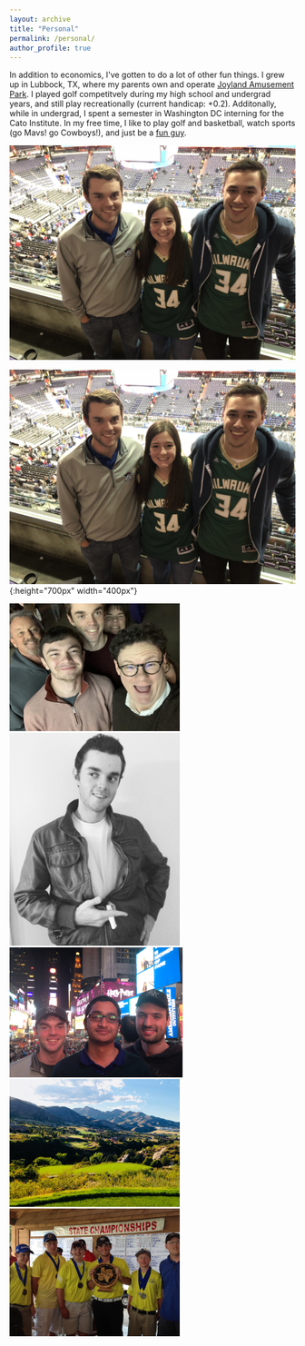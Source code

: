 ```yaml
---
layout: archive
title: "Personal"
permalink: /personal/
author_profile: true
---
```


In addition to economics, I've gotten to do a lot of other fun things. I grew up in Lubbock, TX, where my parents own and operate [Joyland Amusement Park](https://joylandpark.com/). I played golf competitvely during my high school and undergrad years, and still play recreationally (current handicap: +0.2). Additonally, while in undergrad, I spent a semester in Washington DC interning for the Cato Institute. In my free time, I like to play golf and basketball, watch sports (go Mavs! go Cowboys!), and just be a [fun guy](https://www.youtube.com/watch?v=zIwh0njInPk&ab_channel=Ball).

<img src="https://github.com/JamesDean595/jamesdean595.github.io/blob/master/images/personal/giannis.JPG" >

![](/images/personal/giannis.JPG){:height="700px" width="400px"}

<img src="https://github.com/JamesDean595/jamesdean595.github.io/blob/master/images/personal/fam.JPG" width="300">

<img src="https://github.com/JamesDean595/jamesdean595.github.io/blob/master/images/personal/jd.JPG" width="300">

<img src="https://github.com/JamesDean595/jamesdean595.github.io/blob/master/images/personal/nyc.JPG" width="305">

<img src="https://github.com/JamesDean595/jamesdean595.github.io/blob/master/images/personal/golfco.jpg" width="300">

<img src="https://github.com/JamesDean595/jamesdean595.github.io/blob/master/images/personal/hs.JPG" width="300">

